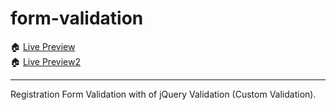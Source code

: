 # form-validation

🏠 [Live Preview](https://form-validation.deepeshdg.com/)  
🏠 [Live Preview2](https://form-validation.deepeshdg.com/index2.html)

---

Registration Form Validation with of jQuery Validation (Custom Validation).
